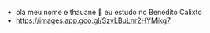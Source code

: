 - ola meu nome e thauane 🎊 eu estudo no Benedito Calixto
- https://images.app.goo.gl/SzvLBuLnr2HYMikg7
